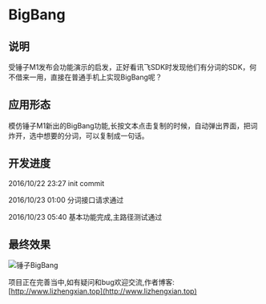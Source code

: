 # BigBang
## 说明
受锤子M1发布会功能演示的启发，正好看讯飞SDK时发现他们有分词的SDK，何不借来一用，直接在普通手机上实现BigBang呢？

## 应用形态
模仿锤子M1新出的BigBang功能,长按文本点击复制的时候，自动弹出界面，把词炸开，选中想要的分词，可以复制成一句话。

## 开发进度
2016/10/22 23:27 init commit

2016/10/23 01:00 分词接口请求通过

2016/10/23 05:40 基本功能完成,主路径测试通过

## 最终效果
![锤子BigBang](http://www.lizhengxian.top/img/copy.gif)

项目正在完善当中,如有疑问和bug欢迎交流,作者博客:[http://www.lizhengxian.top](http://www.lizhengxian.top)